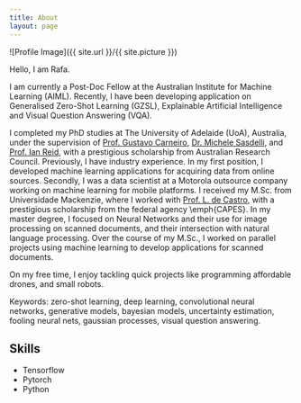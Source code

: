 ```yaml
---
title: About
layout: page
---
```

![Profile Image]({{ site.url }}/{{ site.picture }})

Hello, I am Rafa.

I am currently a Post-Doc Fellow at the Australian Institute for Machine Learning (AIML). Recently, I have been developing application on Generalised Zero-Shot Learning (GZSL), Explainable Artificial Intelligence and Visual Question Answering (VQA). 

I completed my PhD studies at The University of Adelaide (UoA), Australia, under the supervision of [Prof. Gustavo Carneiro](https://cs.adelaide.edu.au/~carneiro/), 
[Dr. Michele Sasdelli](www.roboticvision.org/rv_person/michele-mike-sasdelli/), and [Prof. Ian Reid](https://cs.adelaide.edu.au/~ianr/), with a prestigious scholarship from Australian Research Council. Previously, I have industry experience. In my first position, I developed machine learning applications for acquiring data from online sources. Secondly, I was a data scientist at a Motorola outsource company working on machine learning for mobile platforms.  I received my M.Sc. from Universidade Mackenzie, where I worked with [Prof. L. de Castro](https://scholar.google.com.au/citations?user=peaQM0EAAAAJ&hl=en&oi=ao), with a prestigious scholarship from the federal agency \emph{CAPES}. In my master degree, I focused on Neural Networks and their use for image processing on scanned documents, and their intersection with natural language processing. Over the course of my M.Sc., I worked on parallel projects using machine learning to develop applications for scanned documents.

On my free time, I enjoy tackling quick projects like programming affordable drones, and small robots.



Keywords: zero-shot learning, deep learning, convolutional neural networks, generative models, bayesian models, uncertainty estimation, fooling neural nets, gaussian processes,
visual question answering.


<h2>Skills</h2>

<ul class="skill-list">
	<li>Tensorflow</li>
	<li>Pytorch</li>
	<li>Python</li>
</ul>